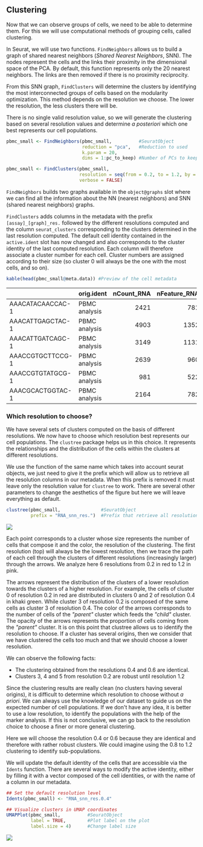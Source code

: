 ## Clustering

Now that we can observe groups of cells, we need to be able to determine
them. For this we will use computational methods of grouping cells, called
clustering.

In Seurat, we will use two functions. `FindNeighbors` allows us to build a
graph of shared nearest neighbors (*Shared Nearest Neighbors*, SNN). The
nodes represent the cells and the links their proximity in the dimensional
space of the PCA. By default, this function represents only the 20 nearest
neighbors. The links are then removed if there is no proximity reciprocity.  

From this SNN graph, `FindClusters` will determine the clusters by identifying
the most interconnected groups of cells based on the modularity optimization.
This method depends on the resolution we choose. The lower the resolution,
the less clusters there will be.

There is no single valid resolution value, so we will generate the clustering
based on several resolution values and determine *a posteriori* which one best
represents our cell populations.

``` r
pbmc_small <- FindNeighbors(pbmc_small,          #SeuratObject
                            reduction = "pca",   #Reduction to used
                            k.param = 20,
                            dims = 1:pc_to_keep) #Number of PCs to keep (previously determined)

pbmc_small <- FindClusters(pbmc_small,                                        #SeuratObject
                           resolution = seq(from = 0.2, to = 1.2, by = 0.2),  #Compute clustering with several resolutions (from 0.2 to 1.2 : values usually used)
                           verbose = FALSE)
```

`FindNeighbors` builds two graphs available in the `object@graphs` slot
where we can find all the information about the NN (nearest neighbors)
and SNN (shared nearest neighbors) graphs.  

`FindClusters` adds columns in the metadata with the prefix
`[assay]_[graph]_res.` followed by the different resolutions computed and
the column `seurat_clusters` corresponding to the clusters determined in
the last resolution computed. The default cell identity contained in the
`active.ident` slot has now changed and also corresponds to the cluster
identity of the last computed resolution. Each column will therefore
associate a cluster number for each cell. Cluster numbers are assigned
according to their size (so cluster 0 will always be the one with the
most cells, and so on).  

``` r
kable(head(pbmc_small@meta.data)) #Preview of the cell metadata
```

|                  | orig.ident    | nCount_RNA | nFeature_RNA | percent_mito | RNA_snn_res.0.2 | RNA_snn_res.0.4 | RNA_snn_res.0.6 | RNA_snn_res.0.8 | RNA_snn_res.1 | RNA_snn_res.1.2 | seurat_clusters |
|:-----------------|:--------------|-----------:|-------------:|-------------:|:----------------|:----------------|:----------------|:----------------|:--------------|:----------------|:----------------|
| AAACATACAACCAC-1 | PBMC analysis |       2421 |          781 |    3.0152829 | 0               | 2               | 2               | 2               | 5             | 5               | 5               |
| AAACATTGAGCTAC-1 | PBMC analysis |       4903 |         1352 |    3.7935958 | 3               | 3               | 3               | 3               | 2             | 2               | 2               |
| AAACATTGATCAGC-1 | PBMC analysis |       3149 |         1131 |    0.8891712 | 0               | 2               | 2               | 2               | 0             | 0               | 0               |
| AAACCGTGCTTCCG-1 | PBMC analysis |       2639 |          960 |    1.7430845 | 1               | 1               | 1               | 1               | 6             | 6               | 6               |
| AAACCGTGTATGCG-1 | PBMC analysis |        981 |          522 |    1.2232416 | 2               | 6               | 6               | 6               | 8             | 8               | 8               |
| AAACGCACTGGTAC-1 | PBMC analysis |       2164 |          782 |    1.6635860 | 0               | 2               | 2               | 2               | 0             | 0               | 0               |


### Which resolution to choose?

We have several sets of clusters computed on the basis of different
resolutions. We now have to choose which resolution best represents
our cell populations. The `clustree` package helps us in this choice.
It represents the relationships and the distribution of the cells within
the clusters at different resolutions.

We use the function of the same name which takes into account seurat
objects, we just need to give it the prefix which will allow us to
retrieve all the resolution columns in our metadata. When this prefix
is removed it must leave only the resolution value for `clustree` to work.
There are several other parameters to change the aesthetics of the figure
but here we will leave everything as default.  

``` r
clustree(pbmc_small,               #SeuratObject
         prefix = "RNA_snn_res.")  #Prefix that retrieve all resolution to analyse in cell metadata slot
```

<img src="../images/Clustree-1.png" style="display: block; margin: auto;" />

Each point corresponds to a cluster whose size represents the number of
cells that compose it and the color, the resolution of the clustering.
The first resolution (top) will always be the lowest resolution, then we
trace the path of each cell through the clusters of different resolutions
(increasingly larger) through the arrows. We analyze here 6 resolutions
from 0.2 in red to 1.2 in pink.  

The arrows represent the distribution of the clusters of a lower resolution
towards the clusters of a higher resolution. For example, the cells of
cluster 0 of resolution 0.2 in red are distributed in clusters 0 and 2 of
resolution 0.4 in khaki green. While cluster 3 of resolution 0.2 is composed
of the same cells as cluster 3 of resolution 0.4. The color of the arrows
corresponds to the number of cells of the *"parent"* cluster which feeds
the *"child"* cluster. The opacity of the arrows represents the proportion
of cells coming from the *"parent"* cluster. It is on this point that
clustree allows us to identify the resolution to choose. If a cluster has
several origins, then we consider that we have clustered the cells too much
and that we should choose a lower resolution.

We can observe the following facts:

- The clustering obtained from the resolutions 0.4 and 0.6 are identical.
- Clusters 3, 4 and 5 from resolution 0.2 are robust until resolution 1.2

Since the clustering results are really clean (no clusters having several
origins), it is difficult to determine which resolution to choose without
*a priori*. We can always use the knowledge of our dataset to guide us on
the expected number of cell populations. If we don't have any idea, it is
better to use a low resolution, to identify the populations with the help
of the marker analysis. If this is not conclusive, we can go back to the
resolution choice to choose a finer or more general clustering.  

Here we will choose the resolution 0.4 or 0.6 because they are identical
and therefore with rather robust clusters. We could imagine using the 0.8
to 1.2 clustering to identify sub-populations.

We will update the default identity of the cells that are accessible via
the `Idents` function. There are several ways to modify the active identity,
either by filling it with a vector composed of the cell identities, or with
the name of a column in our metadata.

``` r
## Set the default resolution level
Idents(pbmc_small) <- "RNA_snn_res.0.4"

## Visualize clusters in UMAP coordinates
UMAPPlot(pbmc_small,          #SeuratObject
         label = TRUE,        #Plot label on the plot
         label.size = 4)      #Change label size
```

<img src="../images/SetIdents-1.png" style="display: block; margin: auto;" />
